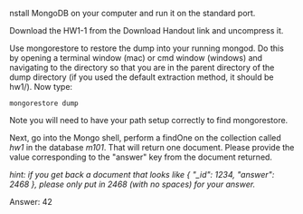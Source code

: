 nstall MongoDB on your computer and run it on the standard port.

Download the HW1-1 from the Download Handout link and uncompress it.

Use mongorestore to restore the dump into your running mongod. Do this by opening a terminal window (mac) or cmd window (windows) and navigating to the directory so that you are in the parent directory of the dump directory (if you used the default extraction method, it should be hw1/). Now type:
```
mongorestore dump
```
Note you will need to have your path setup correctly to find mongorestore.

Next, go into the Mongo shell, perform a findOne on the collection called *hw1* in the database *m101*. That will return one document. Please provide the value corresponding to the "answer" key from the document returned.

*hint: if you get back a document that looks like { "_id": 1234, "answer": 2468 }, please only put in 2468 (with no spaces) for your answer.*

Answer: 42